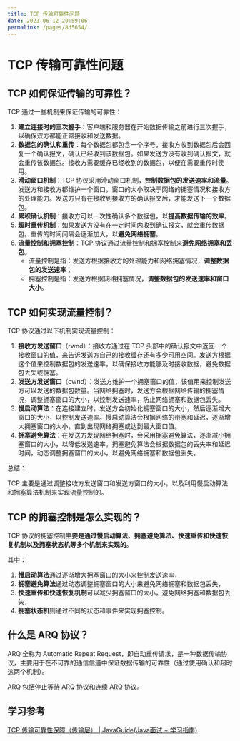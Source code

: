 ```yaml
---
title: TCP 传输可靠性问题
date: 2023-06-12 20:59:06
permalink: /pages/8d5654/
---
```

# TCP 传输可靠性问题

## TCP 如何保证传输的可靠性？

TCP 通过一些机制来保证传输的可靠性：

1. **建立连接时的三次握手**：客户端和服务器在开始数据传输之前进行三次握手，以确保双方都能正常接收和发送数据。
2. **数据包的确认和重传**：每个数据包都包含一个序号，接收方收到数据包后会回复一个确认报文，确认已经收到该数据包。如果发送方没有收到确认报文，就会重传该数据包。接收方需要缓存已经收到的数据包，以便在需要重传时使用。
3. **滑动窗口机制**：TCP 协议采用滑动窗口机制，**控制数据包的发送速率和流量**。发送方和接收方都维护一个窗口，窗口的大小取决于网络的拥塞情况和接收方的处理能力。发送方只有在接收到接收方的确认报文后，才能发送下一个数据包。
4. **累积确认机制**：接收方可以一次性确认多个数据包，以**提高数据传输的效率**。
5. **超时重传机制**：如果发送方没有在一定时间内收到确认报文，就会重传数据包。重传的时间间隔会逐渐加大，以**避免网络拥塞**。
6. **流量控制和拥塞控制**：TCP 协议通过流量控制和拥塞控制来**避免网络拥塞和丢包**。
   - 流量控制是指：发送方根据接收方的处理能力和网络拥塞情况，**调整数据包的发送速率**；
   - 拥塞控制是指：发送方根据网络拥塞情况，**调整数据包的发送速率和窗口大小**。

## TCP 如何实现流量控制？


TCP 协议通过以下机制实现流量控制：

1. **接收方发送窗口**（rwnd）：接收方通过在 TCP 头部中的确认报文中返回一个接收窗口的值，来告诉发送方自己的接收缓存还有多少可用空间。发送方根据这个值来控制数据包的发送速率，以确保接收方能够及时接收数据，避免数据包丢失或拥塞。
2. **发送方发送窗口**（cwnd）：发送方维护一个拥塞窗口的值，该值用来控制发送方可以发送的数据包数量。当网络拥塞时，发送方会根据网络传输的拥塞情况，调整拥塞窗口的大小，以控制发送速率，防止网络拥塞和数据包丢失。
3. **慢启动算法**：在连接建立时，发送方会初始化拥塞窗口的大小，然后逐渐增大窗口的大小，以控制发送速率。慢启动算法会根据网络的带宽和延迟，逐渐增大拥塞窗口的大小，直到出现网络拥塞或达到最大窗口值。
4. **拥塞避免算法**：在发送方发现网络拥塞时，会采用拥塞避免算法，逐渐减小拥塞窗口的大小，以降低发送速率。拥塞避免算法会根据数据包的丢失率和延迟时间，动态调整拥塞窗口的大小，以避免网络拥塞和数据包丢失。

总结：

TCP 主要是通过调整接收方发送窗口和发送方窗口的大小，以及利用慢启动算法和拥塞算法机制来实现流量控制的。

## TCP 的拥塞控制是怎么实现的？

TCP 协议的拥塞控制**主要是通过慢启动算法、拥塞避免算法、快速重传和快速恢复机制以及拥塞状态机等多个机制来实现的**。

其中：

1. **慢启动算法**通过逐渐增大拥塞窗口的大小来控制发送速率，
2. **拥塞避免算法**通过动态调整拥塞窗口的大小来避免网络拥塞和数据包丢失，
3. **快速重传和快速恢复机制**可以减少拥塞窗口的大小，避免网络拥塞和数据包丢失，
4. **拥塞状态机**则通过不同的状态和事件来实现拥塞控制。

## 什么是 ARQ 协议？

ARQ 全称为 Automatic Repeat Request，即自动重传请求，是一种数据传输协议，主要用于在不可靠的通信信道中保证数据传输的可靠性（通过使用确认和超时这两个机制）。

ARQ 包括停止等待 ARQ 协议和连续 ARQ 协议。

## 学习参考

[TCP 传输可靠性保障（传输层） | JavaGuide(Java面试 + 学习指南)](https://javaguide.cn/cs-basics/network/tcp-reliability-guarantee.html)


